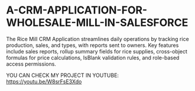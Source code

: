 # A-CRM-APPLICATION-FOR-WHOLESALE-MILL-IN-SALESFORCE
The Rice Mill CRM Application streamlines daily operations by tracking rice production, sales, and types, with reports sent to owners. Key features include sales reports, rollup summary fields for rice supplies, cross-object formulas for price calculations, IsBlank validation rules, and role-based access permissions.

YOU CAN CHECK MY PROJECT IN YOUTUBE:
     https://youtu.be/W8srFsE3Xdo
